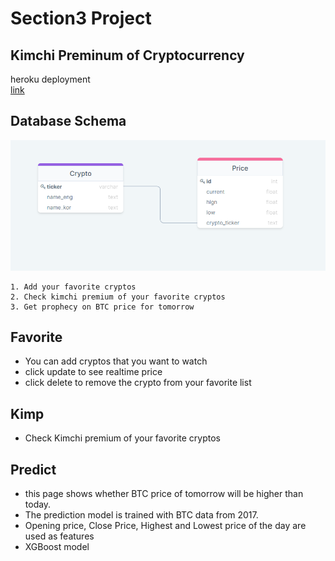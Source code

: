 # Section3 Project
## Kimchi Preminum of Cryptocurrency
heroku deployment  
[link](https://kimpprojet.herokuapp.com/)

## Database Schema
![](./img/one-to-one.png)

    1. Add your favorite cryptos
    2. Check kimchi premium of your favorite cryptos
    3. Get prophecy on BTC price for tomorrow

## Favorite
- You can add cryptos that you want to watch
- click update to see realtime price
- click delete to remove the crypto from your favorite list

## Kimp
- Check Kimchi premium of your favorite cryptos

## Predict
- this page shows whether BTC price of tomorrow will be higher than today.
- The prediction model is trained with BTC data from 2017.
- Opening price, Close Price, Highest and Lowest price of the day are used as features
- XGBoost model 
